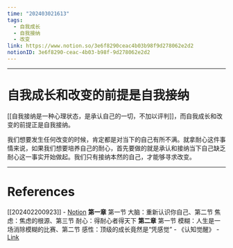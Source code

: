 ```yaml
---
time: "202403021613"
tags:
  - 自我成长
  - 自我接纳
  - 改变
link: https://www.notion.so/3e6f8290ceac4b03b98f9d278062e2d2
notionID: 3e6f8290-ceac-4b03-b98f-9d278062e2d2
---
```


--- 
# 自我成长和改变的前提是自我接纳

[[自我接纳是一种心理状态，是承认自己的一切，不加以评判]]，而自我成长和改变的前提正是自我接纳。

我们想要发生任何改变的时候，肯定都是对当下的自己有所不满。就拿耐心这件事情来说，如果我们想要培养自己的耐心，首先要做的就是承认和接纳当下自己缺乏耐心这一事实开始做起。我们只有接纳本然的自己，才能够寻求改变。

---
# References

[[202402200923]] - [Notion](https://www.notion.so/202402200923-301a1cb473ea46eea57cd799e81c6f47?pvs=4)
**第一章** 第一节 大脑：重新认识你自己、第二节 焦虑：焦虑的根源、第三节 耐心：得耐心者得天下
**第二章** 第一节 模糊：人生是一场消除模糊的比赛、第二节 感性：顶级的成长竟然是“凭感觉” - 《认知觉醒》 - [Link](https://weread.qq.com/web/reader/6a732ce07201202c6a7b30akd67323c0227d67d8ab4fb04?)